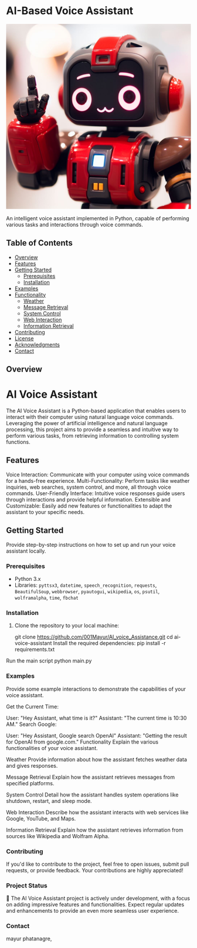 # AI-Based Voice Assistant

![AI Voice Assistant Logo](assets/_c233194a-5906-4d00-b56a-ad7570d140d8.jpeg) <!-- Replace with a link to your project logo -->

An intelligent voice assistant implemented in Python, capable of performing various tasks and interactions through voice commands.

## Table of Contents
- [Overview](#overview)
- [Features](#features)
- [Getting Started](#getting-started)
  - [Prerequisites](#prerequisites)
  - [Installation](#installation)
- [Examples](#examples)
- [Functionality](#functionality)
  - [Weather](#weather)
  - [Message Retrieval](#message-retrieval)
  - [System Control](#system-control)
  - [Web Interaction](#web-interaction)
  - [Information Retrieval](#information-retrieval)
- [Contributing](#contributing)
- [License](#license)
- [Acknowledgments](#acknowledgments)
- [Contact](#contact)

## Overview

# AI Voice Assistant
The AI Voice Assistant is a Python-based application that enables users to interact with their computer using natural language voice commands. Leveraging the power of artificial intelligence and natural language processing, this project aims to provide a seamless and intuitive way to perform various tasks, from retrieving information to controlling system functions.


## Features

Voice Interaction: Communicate with your computer using voice commands for a hands-free experience.
Multi-Functionality: Perform tasks like weather inquiries, web searches, system control, and more, all through voice commands.
User-Friendly Interface: Intuitive voice responses guide users through interactions and provide helpful information.
Extensible and Customizable: Easily add new features or functionalities to adapt the assistant to your specific needs.

## Getting Started

Provide step-by-step instructions on how to set up and run your voice assistant locally.

### Prerequisites

- Python 3.x
- Libraries: `pyttsx3`, `datetime`, `speech_recognition`, `requests`, `BeautifulSoup`, `webbrowser`, `pyautogui`, `wikipedia`, `os`, `psutil`, `wolframalpha`, `time`, `fbchat`

### Installation

1. Clone the repository to your local machine:

   
   git clone https://github.com/001Mayur/AI_voice_Assistance.git
   cd ai-voice-assistant
Install the required dependencies:
    pip install -r requirements.txt

Run the main script
    python main.py



### Examples
Provide some example interactions to demonstrate the capabilities of your voice assistant.

Get the Current Time:

User: "Hey Assistant, what time is it?"
Assistant: "The current time is 10:30 AM."
Search Google:

User: "Hey Assistant, Google search OpenAI"
Assistant: "Getting the result for OpenAI from google.com."
Functionality
Explain the various functionalities of your voice assistant.

Weather
Provide information about how the assistant fetches weather data and gives responses.

Message Retrieval
Explain how the assistant retrieves messages from specified platforms.

System Control
Detail how the assistant handles system operations like shutdown, restart, and sleep mode.

Web Interaction
Describe how the assistant interacts with web services like Google, YouTube, and Maps.

Information Retrieval
Explain how the assistant retrieves information from sources like Wikipedia and Wolfram Alpha.

### Contributing
If you'd like to contribute to the project, feel free to open issues, submit pull requests, or provide feedback. Your contributions are highly appreciated!

### Project Status
🚀 The AI Voice Assistant project is actively under development, with a focus on adding impressive features and functionalities. Expect regular updates and enhancements to provide an even more seamless user experience.

### Contact
mayur phatanagre,


